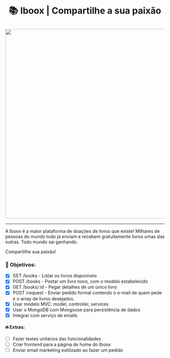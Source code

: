<h1 align="center">📚 Iboox | Compartilhe a sua paixão</h1>

<h2 align="center" >
<img src="https://user-images.githubusercontent.com/71194923/175789900-43524bcb-7dc5-41fb-8d0f-879b59daa6c1.png" width="600" />
</h2>
<hr />

A Iboox é a maior plataforma de doações de livros que existe! Milhares de pessoas do mundo todo já enviam e recebem gratuitamente livros umas das outras. Todo mundo sai ganhando.

Compartilhe sua paixão!

### 🎯 Objetivos:

- [x] GET /books - Listar os livros disponíveis
- [x] POST /books - Postar um livro novo, com o modelo estabelecido
- [x] GET /books/:id - Pegar detalhes de um único livro
- [x] POST /request - Enviar pedido formal contendo o e-mail de quem pede e o array de livros desejados.
- [x] Usar modelo MVC: model, controller, services
- [x] Usar o MongoDB com Mongoose para persistência de dados
- [x] Integrar com serviço de emails

#### 🔥 Extras:

- [ ] Fazer testes unitários das funcionalidades
- [ ] Criar frontend para a página de home do Iboox
- [ ] Enviar email marketing estilizado ao fazer um pedido
